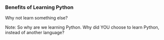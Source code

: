 ### Benefits of Learning Python

Why not learn something else?



Note:
So why are we learning Python. Why did YOU choose to learn Python, instead of another language?

